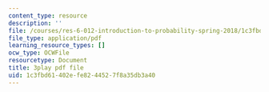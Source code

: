 ```yaml
---
content_type: resource
description: ''
file: /courses/res-6-012-introduction-to-probability-spring-2018/1c3fbd61402efe8244527f8a35db3a40_rFUb1nvh3CQ.pdf
file_type: application/pdf
learning_resource_types: []
ocw_type: OCWFile
resourcetype: Document
title: 3play pdf file
uid: 1c3fbd61-402e-fe82-4452-7f8a35db3a40
---
```

